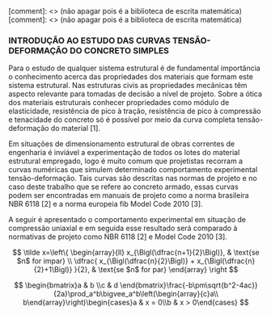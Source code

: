 
<script src="https://polyfill.io/v3/polyfill.min.js?features=es6"></script> [comment]: <> (não apagar pois é a biblioteca de escrita matemática)
<script id="MathJax-script" async src="https://cdn.jsdelivr.net/npm/mathjax@3/es5/tex-mml-chtml.js"></script> [comment]: <> (não apagar pois é a biblioteca de escrita matemática)

### INTRODUÇÃO AO ESTUDO DAS CURVAS TENSÃO-DEFORMAÇÃO DO CONCRETO SIMPLES

<p>Para o estudo de qualquer sistema estrutural é de fundamental importância o conhecimento acerca das propriedades dos materiais que formam este sistema estrutural. Nas estruturas civis as propriedades mecânicas têm aspecto relevante para tomadas de decisão a nível de projeto. 
Sobre a ótica dos materiais estruturais conhecer propriedades como módulo de elasticidade, resistência de pico à tração, resistência de pico à compressão e tenacidade do concreto só é possível por meio da curva completa tensão-deformação do material [1].</p>

<p>Em situações de dimensionamento estrutural de obras correntes de engenharia é inviável a experimentação de todos os lotes do material estrutural empregado, logo é muito comum que projetistas recorram a curvas numéricas que simulem determinado comportamento experimental tensão-deformação. Tais curvas são descritas nas normas de projeto e no caso deste trabalho que se refere ao concreto armado, essas curvas podem ser encontradas em manuais de projeto como a norma brasileira NBR 6118 [2] e a norma europeia fib Model Code 2010 [3].</p>

<p>A seguir é apresentado o comportamento experimental em situação de compressão uniaxial e em seguida esse resultado será comparado à normativas de projeto como NBR 6118 [2] e Model Code 2010 [3].</p>

$$
\tilde x=\left\{ 
\begin{array}{ll}
 x_{\Bigl(\dfrac{n+1}{2}\Bigl)},  & \text{se $n$ for impar} \\
 \dfrac{ x_{\Bigl(\dfrac{n}{2}\Bigl)} + x_{\Bigl(\dfrac{n}{2}+1\Bigl)} }{2}, & \text{se $n$ for par}
\end{array}
\right
$$

$$
\begin{bmatrix}a & b \\c & d \end{bmatrix}\frac{-b\pm\sqrt{b^2-4ac}}{2a}\prod_a^b\bigvee_a^b\left(\begin{array}{c}a\\ b\end{array}\right)\begin{cases}a & x = 0\\b & x > 0\end{cases}
$$
